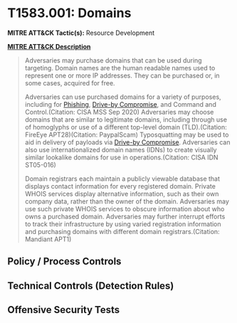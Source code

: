 # T1583.001: Domains
**MITRE ATT&CK Tactic(s):** Resource Development

**[MITRE ATT&CK Description](https://attack.mitre.org/techniques/T1583/001)**
<blockquote>Adversaries may purchase domains that can be used during targeting. Domain names are the human readable names used to represent one or more IP addresses. They can be purchased or, in some cases, acquired for free.

Adversaries can use purchased domains for a variety of purposes, including for [Phishing](https://attack.mitre.org/techniques/T1566), [Drive-by Compromise](https://attack.mitre.org/techniques/T1189), and Command and Control.(Citation: CISA MSS Sep 2020) Adversaries may choose domains that are similar to legitimate domains, including through use of homoglyphs or use of a different top-level domain (TLD).(Citation: FireEye APT28)(Citation: PaypalScam) Typosquatting may be used to aid in delivery of payloads via [Drive-by Compromise](https://attack.mitre.org/techniques/T1189). Adversaries can also use internationalized domain names (IDNs) to create visually similar lookalike domains for use in operations.(Citation: CISA IDN ST05-016)

Domain registrars each maintain a publicly viewable database that displays contact information for every registered domain. Private WHOIS services display alternative information, such as their own company data, rather than the owner of the domain. Adversaries may use such private WHOIS services to obscure information about who owns a purchased domain. Adversaries may further interrupt efforts to track their infrastructure by using varied registration information and purchasing domains with different domain registrars.(Citation: Mandiant APT1)</blockquote>
## Policy / Process Controls
## Technical Controls (Detection Rules)

## Offensive Security Tests
